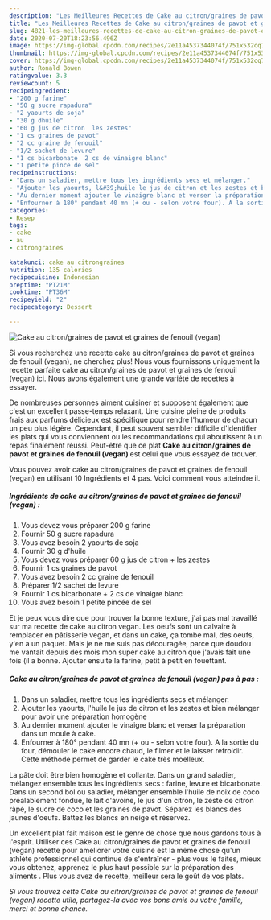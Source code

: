```yaml
---
description: "Les Meilleures Recettes de Cake au citron/graines de pavot et graines de fenouil (vegan)"
title: "Les Meilleures Recettes de Cake au citron/graines de pavot et graines de fenouil (vegan)"
slug: 4821-les-meilleures-recettes-de-cake-au-citron-graines-de-pavot-et-graines-de-fenouil-vegan
date: 2020-07-20T18:23:56.496Z
image: https://img-global.cpcdn.com/recipes/2e11a4537344074f/751x532cq70/cake-au-citrongraines-de-pavot-et-graines-de-fenouil-vegan-photo-principale-de-la-recette.jpg
thumbnail: https://img-global.cpcdn.com/recipes/2e11a4537344074f/751x532cq70/cake-au-citrongraines-de-pavot-et-graines-de-fenouil-vegan-photo-principale-de-la-recette.jpg
cover: https://img-global.cpcdn.com/recipes/2e11a4537344074f/751x532cq70/cake-au-citrongraines-de-pavot-et-graines-de-fenouil-vegan-photo-principale-de-la-recette.jpg
author: Ronald Bowen
ratingvalue: 3.3
reviewcount: 5
recipeingredient:
- "200 g farine"
- "50 g sucre rapadura"
- "2 yaourts de soja"
- "30 g dhuile"
- "60 g jus de citron  les zestes"
- "1 cs graines de pavot"
- "2 cc graine de fenouil"
- "1/2 sachet de levure"
- "1 cs bicarbonate  2 cs de vinaigre blanc"
- "1 petite pince de sel"
recipeinstructions:
- "Dans un saladier, mettre tous les ingrédients secs et mélanger."
- "Ajouter les yaourts, l&#39;huile le jus de citron et les zestes et bien mélanger pour avoir une préparation homogène"
- "Au dernier moment ajouter le vinaigre blanc et verser la préparation dans un moule à cake."
- "Enfourner à 180° pendant 40 mn (+ ou - selon votre four). A la sortie du four, démouler le cake encore chaud, le filmer et le laisser refroidir. Cette méthode permet de garder le cake très moelleux."
categories:
- Resep
tags:
- cake
- au
- citrongraines

katakunci: cake au citrongraines 
nutrition: 135 calories
recipecuisine: Indonesian
preptime: "PT21M"
cooktime: "PT36M"
recipeyield: "2"
recipecategory: Dessert

---
```



![Cake au citron/graines de pavot et graines de fenouil (vegan)](https://img-global.cpcdn.com/recipes/2e11a4537344074f/751x532cq70/cake-au-citrongraines-de-pavot-et-graines-de-fenouil-vegan-photo-principale-de-la-recette.jpg)

Si vous recherchez une recette cake au citron/graines de pavot et graines de fenouil (vegan), ne cherchez plus! Nous vous fournissons uniquement la recette parfaite cake au citron/graines de pavot et graines de fenouil (vegan) ici. Nous avons également une grande variété de recettes à essayer.

De nombreuses personnes aiment cuisiner et supposent également que c'est un excellent passe-temps relaxant. Une cuisine pleine de produits frais aux parfums délicieux est spécifique pour rendre l'humeur de chacun un peu plus légère. Cependant, il peut souvent sembler difficile d'identifier les plats qui vous conviennent ou les recommandations qui aboutissent à un repas finalement réussi. Peut-être que ce plat <strong> Cake au citron/graines de pavot et graines de fenouil (vegan) </strong> est celui que vous essayez de trouver.

<!--inarticleads1-->

Vous pouvez avoir cake au citron/graines de pavot et graines de fenouil (vegan) en utilisant 10 Ingrédients et 4 pas. Voici comment vous atteindre il.

##### Ingrédients de cake au citron/graines de pavot et graines de fenouil (vegan) :

1. Vous devez vous préparer 200 g farine
1. Fournir 50 g sucre rapadura
1. Vous avez besoin 2 yaourts de soja
1. Fournir 30 g d&#39;huile
1. Vous devez vous préparer 60 g jus de citron + les zestes
1. Fournir 1 cs graines de pavot
1. Vous avez besoin 2 cc graine de fenouil
1. Préparer 1/2 sachet de levure
1. Fournir 1 cs bicarbonate + 2 cs de vinaigre blanc
1. Vous avez besoin 1 petite pincée de sel


Et je peux vous dire que pour trouver la bonne texture, j&#39;ai pas mal travaillé sur ma recette de cake au citron vegan. Les oeufs sont un calvaire à remplacer en pâtisserie vegan, et dans un cake, ça tombe mal, des oeufs, y&#39;en a un paquet. Mais je ne me suis pas découragée, parce que doudou me vantait depuis des mois mon super cake au citron que j&#39;avais fait une fois (il a bonne. Ajouter ensuite la farine, petit à petit en fouettant. 

<!--inarticleads2-->

##### Cake au citron/graines de pavot et graines de fenouil (vegan) pas à pas :

1. Dans un saladier, mettre tous les ingrédients secs et mélanger.
1. Ajouter les yaourts, l&#39;huile le jus de citron et les zestes et bien mélanger pour avoir une préparation homogène
1. Au dernier moment ajouter le vinaigre blanc et verser la préparation dans un moule à cake.
1. Enfourner à 180° pendant 40 mn (+ ou - selon votre four). A la sortie du four, démouler le cake encore chaud, le filmer et le laisser refroidir. Cette méthode permet de garder le cake très moelleux.


La pâte doit être bien homogène et collante. Dans un grand saladier, mélangez ensemble tous les ingrédients secs : farine, levure et bicarbonate. Dans un second bol ou saladier, mélanger ensemble l&#39;huile de noix de coco préalablement fondue, le lait d&#39;avoine, le jus d&#39;un citron, le zeste de citron râpé, le sucre de coco et les graines de pavot. Séparez les blancs des jaunes d&#39;oeufs. Battez les blancs en neige et réservez. 

<!--inarticleads1-->

<p>
Un excellent plat fait maison est le genre de chose que nous gardons tous à l'esprit. Utiliser ces Cake au citron/graines de pavot et graines de fenouil (vegan) recette pour améliorer votre cuisine est la même chose qu'un athlète professionnel qui continue de s'entraîner - plus vous le faites, mieux vous obtenez, apprenez le plus haut possible sur la préparation des aliments . Plus vous avez de recette, meilleur sera le goût de vos plats.
</p>

<p>
<i>Si vous trouvez cette Cake au citron/graines de pavot et graines de fenouil (vegan) recette utile, partagez-la avec vos bons amis ou votre famille, merci et bonne chance.</i>
</p>
